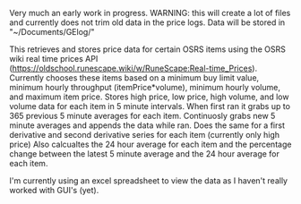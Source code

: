 Very much an early work in progress.
WARNING: this will create a lot of files and currently does not trim old data in the price logs. 
Data will be stored in "~/Documents/GElog/"

This retrieves and stores price data for certain OSRS items using the OSRS wiki real time prices API (https://oldschool.runescape.wiki/w/RuneScape:Real-time_Prices).
Currently chooses these items based on a minimum buy limit value, minimum hourly throughput (itemPrice*volume), minimum hourly volume, and maximum item price.
Stores high price, low price, high volume, and low volume data for each item in 5 minute intervals.
When first ran it grabs up to 365 previous 5 minute averages for each item. Continuosly grabs new 5 minute averages and appends the data while ran.
Does the same for a first derivative and second derivative series for each item (currently only high price)
Also calcualtes the 24 hour average for each item and the percentage change between the latest 5 minute average and the 24 hour average for each item.

I'm currently using an excel spreadsheet to view the data as I haven't really worked with GUI's (yet).
